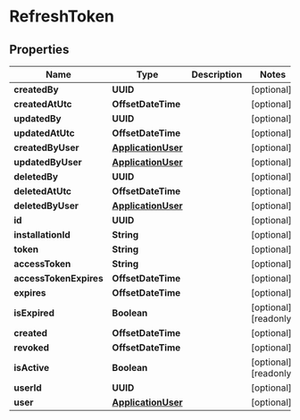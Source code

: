 

# RefreshToken


## Properties

Name | Type | Description | Notes
------------ | ------------- | ------------- | -------------
**createdBy** | **UUID** |  |  [optional]
**createdAtUtc** | **OffsetDateTime** |  |  [optional]
**updatedBy** | **UUID** |  |  [optional]
**updatedAtUtc** | **OffsetDateTime** |  |  [optional]
**createdByUser** | [**ApplicationUser**](ApplicationUser.md) |  |  [optional]
**updatedByUser** | [**ApplicationUser**](ApplicationUser.md) |  |  [optional]
**deletedBy** | **UUID** |  |  [optional]
**deletedAtUtc** | **OffsetDateTime** |  |  [optional]
**deletedByUser** | [**ApplicationUser**](ApplicationUser.md) |  |  [optional]
**id** | **UUID** |  |  [optional]
**installationId** | **String** |  |  [optional]
**token** | **String** |  |  [optional]
**accessToken** | **String** |  |  [optional]
**accessTokenExpires** | **OffsetDateTime** |  |  [optional]
**expires** | **OffsetDateTime** |  |  [optional]
**isExpired** | **Boolean** |  |  [optional] [readonly]
**created** | **OffsetDateTime** |  |  [optional]
**revoked** | **OffsetDateTime** |  |  [optional]
**isActive** | **Boolean** |  |  [optional] [readonly]
**userId** | **UUID** |  |  [optional]
**user** | [**ApplicationUser**](ApplicationUser.md) |  |  [optional]



